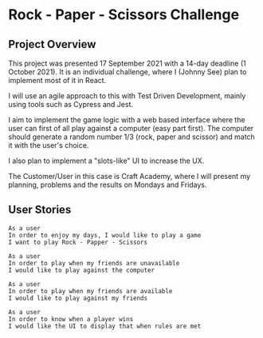 # Rock - Paper - Scissors Challenge

## Project Overview

This project was presented 17 September 2021 with a 14-day deadline (1 October 2021). It is an individual challenge, where I (Johnny See) plan to implement most of it in React.

I will use an agile approach to this with Test Driven Development, mainly using tools such as Cypress and Jest.

I aim to implement the game logic with a web based interface where the user can first of all play against a computer (easy part first). The computer should generate a random number 1/3 (rock, paper and scissor) and match it with the user's choice.

I also plan to implement a "slots-like" UI to increase the UX.

The Customer/User in this case is Craft Academy, where I will present my planning, problems and the results on Mondays and Fridays.



## User Stories

```
As a user
In order to enjoy my days, I would like to play a game
I want to play Rock - Papper - Scissors
```

```
As a user
In order to play when my friends are unavailable
I would like to play against the computer
```

```
As a user
In order to play when my friends are available
I would like to play against my friends
```

```
As a user
In order to know when a player wins
I would like the UI to display that when rules are met
```
